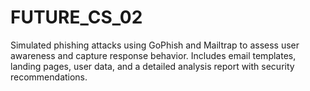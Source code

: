 # FUTURE_CS_02
Simulated phishing attacks using GoPhish and Mailtrap to assess user awareness and capture response behavior. Includes email templates, landing pages, user data, and a detailed analysis report with security recommendations.
